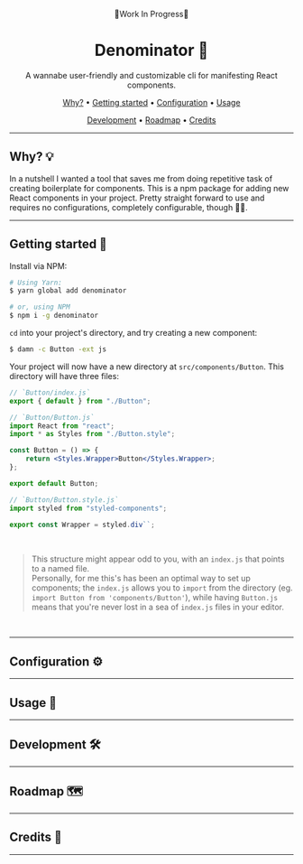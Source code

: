 <div align="center">

🔴Work In Progress🔴

# Denominator 🔱

A wannabe user-friendly and customizable cli for manifesting React components.

[Why?](#why?-💡) •
[Getting started](#getting-started-🚥) •
[Configuration](#configuration-⚙️) • [Usage](#usage-🤔)

[Development](#development-🛠️) • [Roadmap](#roadmap-🗺️) • [Credits](#credits-🤝)

<!-- [Integrations](#third-party-integrations) -->
</div>

<hr/>

## Why? 💡

In a nutshell I wanted a tool that saves me from doing repetitive task of creating boilerplate for components. This is a npm package for adding new React components in your project. Pretty straight forward to use and requires no configurations, completely configurable, though 😵‍💫.

<hr/>

## Getting started 🚥

Install via NPM:

```bash
# Using Yarn:
$ yarn global add denominator

# or, using NPM
$ npm i -g denominator
```

`cd` into your project's directory, and try creating a new component:

```bash
$ damn -c Button -ext js
```

Your project will now have a new directory at `src/components/Button`. This directory will have three files:

```jsx
// `Button/index.js`
export { default } from "./Button";
```

```jsx
// `Button/Button.js`
import React from "react";
import * as Styles from "./Button.style";

const Button = () => {
    return <Styles.Wrapper>Button</Styles.Wrapper>;
};

export default Button;
```

```js
// `Button/Button.style.js`
import styled from "styled-components";

export const Wrapper = styled.div``;
```

<br/>

> This structure might appear odd to you, with an `index.js` that points to a named file.<br>Personally, for me this's has been an optimal way to set up components; the `index.js` allows you to `import` from the directory (eg. `import Button from 'components/Button'`), while having `Button.js` means that you're never lost in a sea of `index.js` files in your editor.
> <br />

<br/>
<hr/>

## Configuration ⚙️

<hr/>

## Usage 🤔

<hr/>

## Development 🛠️

<hr/>

## Roadmap 🗺️

<hr/>

## Credits 🤝

<hr/>
